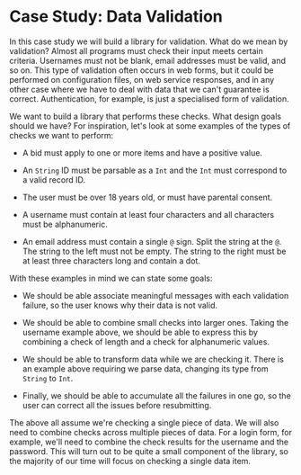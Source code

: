 # Case Study: Data Validation

In this case study we will build a library for validation.
What do we mean by validation?
Almost all programs must check their input meets certain criteria.
Usernames must not be blank, email addresses must be valid, and so on.
This type of validation often occurs in web forms,
but it could be performed on configuration files,
on web service responses, and in any other case where
we have to deal with data that we can't guarantee is correct.
Authentication, for example, is just a specialised form of validation.

We want to build a library that performs these checks.
What design goals should we have?
For inspiration, let's look at some examples of
the types of checks we want to perform:

- A bid must apply to one or more items and have a positive value.

- An `String` ID must be parsable as a `Int`
  and the `Int` must correspond to a valid record ID.

- The user must be over 18 years old, or must have parental consent.

- A username must contain at least four characters
  and all characters must be alphanumeric.

- An email address must contain a single `@` sign.
  Split the string at the `@`.
  The string to the left must not be empty.
  The string to the right must be
  at least three characters long and contain a dot.

With these examples in mind we can state some goals:

- We should be able associate meaningful messages with each validation failure,
  so the user knows why their data is not valid.

- We should be able to combine small checks into larger ones.
  Taking the username example above,
  we should be able to express this
  by combining a check of length and a check for alphanumeric values.

- We should be able to transform data while we are checking it.
  There is an example above requiring we parse data,
  changing its type from `String` to `Int`.

- Finally, we should be able to accumulate all the failures in one go,
  so the user can correct all the issues before resubmitting.

The above all assume we're checking a single piece of data.
We will also need to combine checks across multiple pieces of data.
For a login form, for example,
we'll need to combine the check results for the username and the password.
This will turn out to be quite a small component of the library,
so the majority of our time will focus on checking a single data item.
